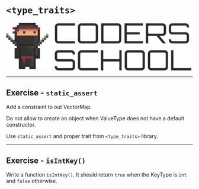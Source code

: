 <!-- .slide: data-background="#111111" -->

# `<type_traits>`

<a href="https://coders.school">
    <img width="500" src="../img/coders_school_logo.png" alt="Coders School" class="plain">
</a>

___

## Exercise - `static_assert`

Add a constraint to out VectorMap.

Do not allow to create an object when ValueType does not have a default constructor.

Use `static_assert` and proper trait from `<type_traits>` library.

___

## Exercise - `isIntKey()`

Write a function `isIntKey()`. It should return `true` when the KeyType is `int` and `false` otherwise.
